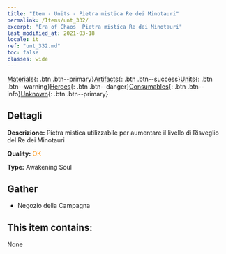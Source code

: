 ```yaml
---
title: "Item - Units - Pietra mistica Re dei Minotauri"
permalink: /Items/unt_332/
excerpt: "Era of Chaos  Pietra mistica Re dei Minotauri"
last_modified_at: 2021-03-18
locale: it
ref: "unt_332.md"
toc: false
classes: wide
---
```

 [Materials](/it/Items/){: .btn .btn--primary}[Artifacts](/it/Items/Artifacts/){: .btn .btn--success}[Units](/it/Items/Units/){: .btn .btn--warning}[Heroes](/it/Items/Heroes/){: .btn .btn--danger}[Consumables](/it/Items/Consumables/){: .btn .btn--info}[Unknown](/it/Items/Unknown/){: .btn .btn--primary}

## Dettagli
 **Descrizione:** Pietra mistica utilizzabile per aumentare il livello di Risveglio del Re dei Minotauri

 **Quality:** <span style="color: #FF8C00">OK</span>

 **Type:** Awakening Soul

## Gather

*    Negozio della Campagna 

## This item contains:

  None


